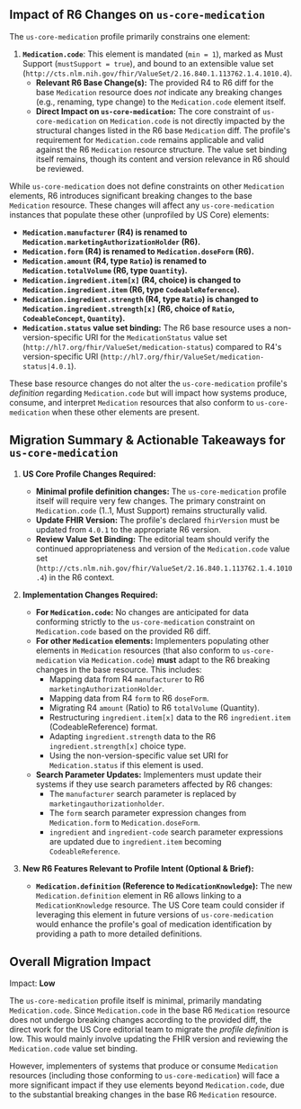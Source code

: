 ## Impact of R6 Changes on `us-core-medication`

The `us-core-medication` profile primarily constrains one element:
1.  **`Medication.code`**: This element is mandated (`min = 1`), marked as Must Support (`mustSupport = true`), and bound to an extensible value set (`http://cts.nlm.nih.gov/fhir/ValueSet/2.16.840.1.113762.1.4.1010.4`).
    *   **Relevant R6 Base Change(s):** The provided R4 to R6 diff for the base `Medication` resource does *not* indicate any breaking changes (e.g., renaming, type change) to the `Medication.code` element itself.
    *   **Direct Impact on `us-core-medication`:** The core constraint of `us-core-medication` on `Medication.code` is not directly impacted by the structural changes listed in the R6 base `Medication` diff. The profile's requirement for `Medication.code` remains applicable and valid against the R6 `Medication` resource structure. The value set binding itself remains, though its content and version relevance in R6 should be reviewed.

While `us-core-medication` does not define constraints on other `Medication` elements, R6 introduces significant breaking changes to the base `Medication` resource. These changes will affect any `us-core-medication` instances that populate these other (unprofiled by US Core) elements:
*   **`Medication.manufacturer` (R4) is renamed to `Medication.marketingAuthorizationHolder` (R6).**
*   **`Medication.form` (R4) is renamed to `Medication.doseForm` (R6).**
*   **`Medication.amount` (R4, type `Ratio`) is renamed to `Medication.totalVolume` (R6, type `Quantity`).**
*   **`Medication.ingredient.item[x]` (R4, choice) is changed to `Medication.ingredient.item` (R6, type `CodeableReference`).**
*   **`Medication.ingredient.strength` (R4, type `Ratio`) is changed to `Medication.ingredient.strength[x]` (R6, choice of `Ratio`, `CodeableConcept`, `Quantity`).**
*   **`Medication.status` value set binding:** The R6 base resource uses a non-version-specific URI for the `MedicationStatus` value set (`http://hl7.org/fhir/ValueSet/medication-status`) compared to R4's version-specific URI (`http://hl7.org/fhir/ValueSet/medication-status|4.0.1`).

These base resource changes do not alter the `us-core-medication` profile's *definition* regarding `Medication.code` but will impact how systems produce, consume, and interpret `Medication` resources that also conform to `us-core-medication` when these other elements are present.

## Migration Summary & Actionable Takeaways for `us-core-medication`

1.  **US Core Profile Changes Required:**
    *   **Minimal profile definition changes:** The `us-core-medication` profile itself will require very few changes. The primary constraint on `Medication.code` (1..1, Must Support) remains structurally valid.
    *   **Update FHIR Version:** The profile's declared `fhirVersion` must be updated from `4.0.1` to the appropriate R6 version.
    *   **Review Value Set Binding:** The editorial team should verify the continued appropriateness and version of the `Medication.code` value set (`http://cts.nlm.nih.gov/fhir/ValueSet/2.16.840.1.113762.1.4.1010.4`) in the R6 context.

2.  **Implementation Changes Required:**
    *   **For `Medication.code`:** No changes are anticipated for data conforming strictly to the `us-core-medication` constraint on `Medication.code` based on the provided R6 diff.
    *   **For other `Medication` elements:** Implementers populating other elements in `Medication` resources (that also conform to `us-core-medication` via `Medication.code`) **must** adapt to the R6 breaking changes in the base resource. This includes:
        *   Mapping data from R4 `manufacturer` to R6 `marketingAuthorizationHolder`.
        *   Mapping data from R4 `form` to R6 `doseForm`.
        *   Migrating R4 `amount` (Ratio) to R6 `totalVolume` (Quantity).
        *   Restructuring `ingredient.item[x]` data to the R6 `ingredient.item` (CodeableReference) format.
        *   Adapting `ingredient.strength` data to the R6 `ingredient.strength[x]` choice type.
        *   Using the non-version-specific value set URI for `Medication.status` if this element is used.
    *   **Search Parameter Updates:** Implementers must update their systems if they use search parameters affected by R6 changes:
        *   The `manufacturer` search parameter is replaced by `marketingauthorizationholder`.
        *   The `form` search parameter expression changes from `Medication.form` to `Medication.doseForm`.
        *   `ingredient` and `ingredient-code` search parameter expressions are updated due to `ingredient.item` becoming `CodeableReference`.

3.  **New R6 Features Relevant to Profile Intent (Optional & Brief):**
    *   **`Medication.definition` (Reference to `MedicationKnowledge`):** The new `Medication.definition` element in R6 allows linking to a `MedicationKnowledge` resource. The US Core team could consider if leveraging this element in future versions of `us-core-medication` would enhance the profile's goal of medication identification by providing a path to more detailed definitions.

## Overall Migration Impact
Impact: **Low**

The `us-core-medication` profile itself is minimal, primarily mandating `Medication.code`. Since `Medication.code` in the base R6 `Medication` resource does not undergo breaking changes according to the provided diff, the direct work for the US Core editorial team to migrate the *profile definition* is low. This would mainly involve updating the FHIR version and reviewing the `Medication.code` value set binding.

However, implementers of systems that produce or consume `Medication` resources (including those conforming to `us-core-medication`) will face a more significant impact if they use elements beyond `Medication.code`, due to the substantial breaking changes in the base R6 `Medication` resource.
